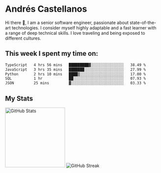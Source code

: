 # Andrés Castellanos

Hi there 👋, I am a senior software engineer, passionate about state-of-the-art technologies. I consider myself highly adaptable and a fast learner with a range of deep technical skills. I love traveling and being exposed to different cultures.

## This week I spent my time on:

<!--START_SECTION:waka-->

```txt
TypeScript   4 hrs 56 mins   █████████▓░░░░░░░░░░░░░░░   38.49 %
JavaScript   3 hrs 35 mins   ███████░░░░░░░░░░░░░░░░░░   27.99 %
Python       2 hrs 10 mins   ████▒░░░░░░░░░░░░░░░░░░░░   17.00 %
SQL          1 hr            ██░░░░░░░░░░░░░░░░░░░░░░░   07.93 %
JSON         25 mins         ▓░░░░░░░░░░░░░░░░░░░░░░░░   03.33 %
```

<!--END_SECTION:waka-->

## My Stats

<img height="195" src="https://github-readme-stats.vercel.app/api?username=andrescv&show_icons=true&theme=onedark&hide_border=true&card_width=495" alt="GitHub Stats" />

<img src="https://streak-stats.demolab.com?user=andrescv&theme=one-dark-pro&hide_border=true" alt="GitHub Streak" />
